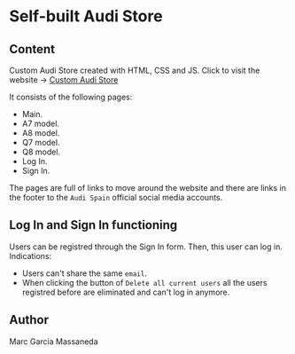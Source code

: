 # Self-built Audi Store

## Content

Custom Audi Store created with HTML, CSS and JS. Click to visit the website -> [Custom Audi Store](https://audi-store.netlify.app)

It consists of the following pages:

- Main.
- A7 model.
- A8 model.
- Q7 model.
- Q8 model.
- Log In.
- Sign In.

The pages are full of links to move around the website and there are links in the footer to the `Audi Spain` official social media accounts.

## Log In and Sign In functioning

Users can be registred through the Sign In form. Then, this user can log in. Indications:

- Users can't share the same `email`.
- When clicking the button of `Delete all current users` all the users registred before are eliminated and can't log in anymore.

## Author

Marc Garcia Massaneda

